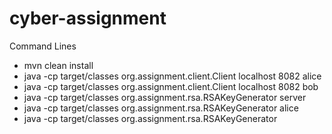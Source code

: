 # cyber-assignment

Command Lines

- mvn clean install
- java -cp target/classes org.assignment.client.Client localhost 8082 alice
- java -cp target/classes org.assignment.client.Client localhost 8082 bob
- java -cp target/classes org.assignment.rsa.RSAKeyGenerator server
- java -cp target/classes org.assignment.rsa.RSAKeyGenerator alice
- java -cp target/classes org.assignment.rsa.RSAKeyGenerator 